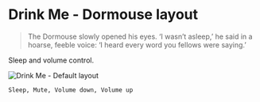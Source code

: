 # Drink Me - Dormouse layout

> The Dormouse slowly opened his eyes. ‘I wasn’t asleep,’ he said in a hoarse, feeble voice: ‘I heard every word you fellows were saying.’

Sleep and volume control.

![Drink Me - Default layout](https://i.imgur.com/VQXH512.png)

```
Sleep, Mute, Volume down, Volume up
```
